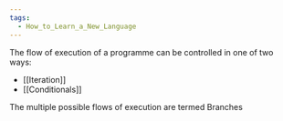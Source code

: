 ```yaml
---
tags:
  - How_to_Learn_a_New_Language
---
```

The flow of execution of a programme can be controlled in one of two ways:
- [[Iteration]]
- [[Conditionals]]

The multiple possible flows of execution are termed Branches